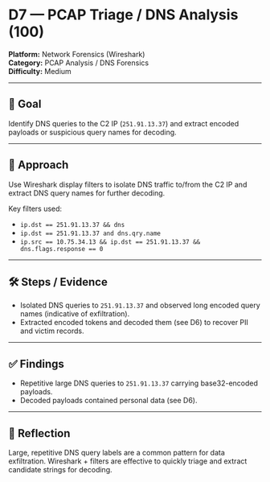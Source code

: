 # D7 — PCAP Triage / DNS Analysis (100)

**Platform:** Network Forensics (Wireshark)  
**Category:** PCAP Analysis / DNS Forensics  
**Difficulty:** Medium

---

## 🎯 Goal
Identify DNS queries to the C2 IP (`251.91.13.37`) and extract encoded payloads or suspicious query names for decoding.

---

## 🧠 Approach
Use Wireshark display filters to isolate DNS traffic to/from the C2 IP and extract DNS query names for further decoding.

Key filters used:
- `ip.dst == 251.91.13.37 && dns`
- `ip.dst == 251.91.13.37 and dns.qry.name`
- `ip.src == 10.75.34.13 && ip.dst == 251.91.13.37 && dns.flags.response == 0`

---

## 🛠️ Steps / Evidence
- Isolated DNS queries to `251.91.13.37` and observed long encoded query names (indicative of exfiltration).  
- Extracted encoded tokens and decoded them (see D6) to recover PII and victim records.

---

## ✅ Findings
- Repetitive large DNS queries to `251.91.13.37` carrying base32-encoded payloads.  
- Decoded payloads contained personal data (see D6).

---

## 📌 Reflection
Large, repetitive DNS query labels are a common pattern for data exfiltration. Wireshark + filters are effective to quickly triage and extract candidate strings for decoding.
